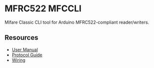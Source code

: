 # MFRC522 MFCCLI

Mifare Classic CLI tool for Arduino MFRC522-compliant reader/writers.

## Resources

- [User Manual](./doc/manual.md)
- [Protocol Guide](./doc/protocol.md)
- [Wiring](./doc/wiring.md)
